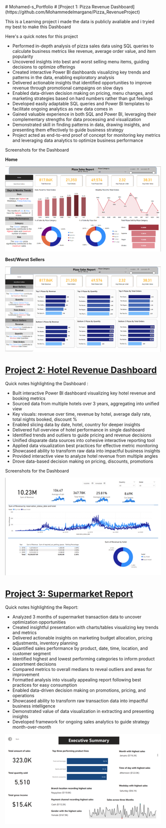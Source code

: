 <!DOCTYPE>
<html>
 <head> 
# Mohamed-s_Portfolio
<title>My Analytics Portfolio</title>
</head>
 <body>
# [Project 1: Pizza Revenue Dashboard](https://github.com/Mohammedelmargane/Pizza_RevenueProject)

This is a Learning project i made the data is publicly avaliable and i tryied my best to make this Dashboard 

Here's a quick notes for this project

* Performed in-depth analysis of pizza sales data using SQL queries to calculate business metrics like revenue, average order value, and item popularity
* Uncovered insights into best and worst selling menu items, guiding decisions to optimize offerings
* Created interactive Power BI dashboards visualizing key trends and patterns in the data, enabling exploratory analysis
* Delivered actionable insights that identified opportunities to improve revenue through promotional campaigns on slow days
* Enabled data-driven decision making on pricing, menu changes, and marketing strategies based on hard numbers rather than gut feelings
* Developed easily adaptable SQL queries and Power BI templates to facilitate ongoing analytics as new data comes in
* Gained valuable experience in both SQL and Power BI, leveraging their complementary strengths for data processing and visualization
* Demonstrated skill in finding patterns in data, drawing insights, and presenting them effectively to guide business strategy
* Project acted as end-to-end proof of concept for monitoring key metrics and leveraging data analytics to optimize business performance

Screenshots for the Dashboard

**Home** 
 
 ![](https://raw.githubusercontent.com/Mohammedelmargane/Mohamed-s_Portfolio/main/Images/Screenshot%202023-09-30%20195100.png)
  
**Best/Worst Sellers**

 ![alt text](https://raw.githubusercontent.com/Mohammedelmargane/Mohamed-s_Portfolio/main/Images/Screenshot%202023-09-30%20195633.png)
  

# [Project 2: Hotel Revenue Dashboard](https://github.com/Mohammedelmargane/Hotel_RevenueProject)


Quick notes highlighting the Dashboard :

* Built interactive Power BI dashboard visualizing key hotel revenue and booking metrics
* Sourced data from multiple hotels over 3 years, aggregating into unified view
* Key visuals: revenue over time, revenue by hotel, average daily rate, total nights booked, discount %
* Enabled slicing data by date, hotel, country for deeper insights
* Delivered full overview of hotel performance in single dashboard
* Identified trends and outliers to guide pricing and revenue decisions
* Unified disparate data sources into cohesive interactive reporting tool
* Applied data visualization best practices for effective metric monitoring
* Showcased ability to transform raw data into impactful business insights
* Provided interactive view to analyze hotel revenue from multiple angles
* Drove data-based decision making on pricing, discounts, promotions

Screenshots for the Dashboard

![Hotel-Revenue](https://raw.githubusercontent.com/Mohammedelmargane/Hotel_RevenueProject/main/Images/Screenshot%202023-10-01%20085528.png)



# [Project 3: Supermarket Report](https://github.com/Mohammedelmargane/SuperMarket_Report/tree/main)

Quick notes highlighting the Report:

* Analyzed 3 months of supermarket transaction data to uncover optimization opportunities
* Created insightful presentation with charts/tables visualizing key trends and metrics
* Delivered actionable insights on marketing budget allocation, pricing adjustments, inventory planning
* Quantified sales performance by product, date, time, location, and customer segment
* Identified highest and lowest performing categories to inform product assortment decisions
* Compared metrics to overall medians to reveal outliers and areas for improvement
* Formatted analysis into visually appealing report following best practices for easy consumption
* Enabled data-driven decision making on promotions, pricing, and operations
* Showcased ability to transform raw transaction data into impactful business intelligence
* Demonstrated value of data visualization in extracting and presenting insights
* Developed framework for ongoing sales analytics to guide strategy month-over-month

![Executive-Summary](https://raw.githubusercontent.com/Mohammedelmargane/SuperMarket_Report/main/Images/Screenshot%202023-10-01%20091406.png)
</body>
</html>

